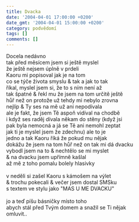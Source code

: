 ```yaml
---
title: Dvacka
date: '2004-04-01 17:00:00 +0200'
date_gmt: '2004-04-01 15:00:00 +0200'
category: podvědomí
tags: []
comments: []
---
```

<p>Docela nedávno<br>
tak před měsícem jsem si ještě myslel<br>
že ještě nejsem úplně v prdeli<br>
Kaoru mi popisoval jak je na tom<br>
co se týče života smyslu &amp; tak a jak to tak<br>
říkal, myslel jsem si, že to s ním není až<br>
tak špatné &amp; řekl mu že jsem na tom určitě ještě<br>
hůř než on protože už tehdy mi nebylo zrovna<br>
nejlíp &amp; Ty ses na mě už ani nepodívala<br>
ale je fakt, že jsem Tě aspoň vidíval na chodbě<br>
i když ses raděj dívala někam do stěny (když jsi<br>
pak byla nemocná a já se Tě ani nemohl zeptat<br>
jak ti je myslel jsem že zdechnu) ale to je<br>
jedno a tak Kaoru říká že pokud mu nějak<br>
dokážu že jsem na tom hůř než on tak mi dá dvacku<br>
vybodl jsem na to &amp; nechtělo se mi myslet<br>
&amp; na dvacku jsem upřímně kašlal<br>
až mě z toho pomalu bolely hlasivky<br>
<br>v neděli si zašel Kaoru s kámošem na výlet<br>
&amp; trochu pokecali &amp; večer jsem dostal SMSku<br>
s textem ve stylu jako "MAS U ME DVACKU"<br>
<br>jo a teď píšu básničky místo toho<br>
abych stál před Tvým domem a snažil se Ti nějak<br>
omluvit..</p>
